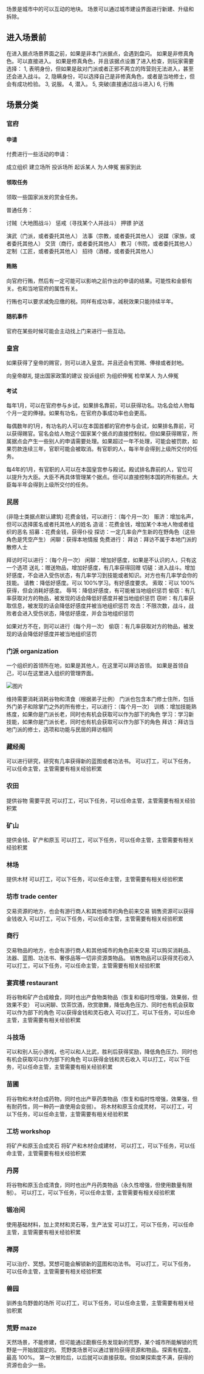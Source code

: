 场景是城市中的可以互动的地块。
场景可以通过城市建设界面进行新建、升级和拆除。

## 进入场景前

在进入据点场景界面之前，如果是非本门派据点，会遇到盘问。
如果是非修真角色。可以直接进入。
如果是修真角色，并且该据点设置了进入检查，则玩家需要选择：
1, 表明身份，但如果是敌对门派或者正邪不两立的阵营则无法进入，甚至还会进入战斗。
2, 隐瞒身份，可以选择自己是非修真角色，或者是当地修士，但会有成功检验。
3, 说服。
4, 潜入。
5, 突破(直接通过战斗进入)
6, 行贿

## 场景分类

### 官府

#### 申请

付费进行一些活动的申请：

成立组织
建立场所
投诉场所
起诉某人
为人伸冤
搬家到此

#### 领取任务

领取一些国家派发的赏金任务。

普通任务：

讨贼（大地图战斗）
惩戒（寻找某个人并战斗）
押镖
护送

演武（门派，或者委托其他人）
法事（宗教，或者委托其他人）
说媒（家族，或者委托其他人）
交货（商行，或者委托其他人）
教习（书院，或者委托其他人）
定制（工匠，或者委托其他人）
招待（酒楼，或者委托其他人）

#### 贿赂

向官府行贿，然后有一定可能可以影响之前作出的申请的结果。可能性和金额有关。也和当地官府的属性有关。

行贿也可以要求减免应缴的税。同样有成功率，减税效果只能持续半年。


#### 随机事件

官府在某些时候可能会主动找上门来进行一些互动。

### 皇宫

如果获得了皇帝的赐官，则可以进入皇宫。并且还会有赏赐、俸禄或者封地。

向皇帝献礼
提出国家政策的建议
投诉组织
为组织伸冤
检举某人
为人伸冤

#### 考试

每年1月，可以在官府参与乡试，如果排名靠前，可以获得功名。功名会给人物每个月一定的俸禄。如果有功名，在官府办事成功率也会更高。

每偶数年的1月，有功名的人可以在本国首都的官府参与会试，如果排名靠前，可以获得赐官。官名会给人物这个国家某个据点的直接控制权。但如果获得赐官，所属据点会产生一些别人的申请需要处理。如果超过一年不处理，可能会被罚款，如果罚款连续三年，官职可能会被取消。有官职的人，每半年会得到上级所交付的任务。

每4年的1月，有官职的人可以在本国皇宫参与殿试。殿试排名靠前的人，官位可以提升为大臣。大臣不再具体管理某个据点。但可以直接控制本国的所有据点。大臣每半年会得到上级所交付的任务。

### 民居

(非隐士类据点默认建筑)
花费金钱，可以进行：（每个月一次）
赈济：增加名声，但可以选择匿名或者托其他人的姓名
造谣：花费金钱，增加某个本地人物或者组织的恶名
招募：花费金钱，获得仆役
探访：一定几率会产生新的在野角色（这些角色是凭空产生）
闲聊：获得本地情报
免费进行：
拜访：拜访不属于本地门派的散修人士

拜访时可以进行：（每个月一次）
闲聊：增加好感度，如果是不认识的人，只有这一个选项
送礼：赠送物品，增加好感度，有几率获得回赠
切磋：进入战斗。增加好感度，不会进入受伤状态，有几率学习到技能或者知识。对方也有几率学会你的技能。
请教：降低好感度。可以 100%学习。有好感度要求。
索取：可以 100%获得，但会消耗好感度。
辱骂：降低好感度，有可能被当地组织惩罚
偷窃：有几率获取对方的物品，被发现的话会降低好感度并被当地组织惩罚
窃听：有几率获取信息，被发现的话会降低好感度并被当地组织惩罚
攻击：不限次数，战斗，战败者会进入受伤状态，降低好感度，并会当地组织惩罚

如果对方不在，则可以进行（每个月一次）
偷窃：有几率获取对方的物品，被发现的话会降低好感度并被当地组织惩罚

### 门派 organization

一个组织的首领所在地，如果是其他人，在这里可以拜访首领。
如果是首领自己，可以在这里进入组织的管理界面。

![图片](/api/project/8230101/files/26598627/imagePreview)

维持需要消耗消耗谷物和清食（根据弟子比例）
门派也包含本门修士住所，包括外门弟子和除掌门之外的所有修士，可以进行：（每个月一次）
训练：增加技能熟练度，如果你是门派长老，同时也有机会获取可以作为部下的角色
学习：学习新技能，如果你是门派长老，同时也有机会获取可以作为部下的角色
拜访：拜访当地门派的修士，选项和功能与民居的拜访相同

### 藏经阁

可以进行研究，研究有几率获得新的蓝图或者功法书。
可以打工，可以下任务，可以任命主管，主管需要有相关经验积累

### 农田

提供谷物
需要平民
可以打工，可以下任务，可以任命主管，主管需要有相关经验积累

### 矿山

提供金钱、矿产和原玉
可以打工，可以下任务，可以任命主管，主管需要有相关经验积累

### 林场

提供木材
可以打工，可以下任务，可以任命主管，主管需要有相关经验积累

### 坊市 trade center

交易资源的地方，也会有游行商人和其他城市的角色前来交易
销售资源可以获得金钱收入
可以打工，可以下任务，可以任命主管，主管需要有相关经验积累

### 商行

交易物品的地方，也会有游行商人和其他城市的角色前来交易
可以购买消耗品、法器、蓝图、功法书、奢侈品等一切非资源类物品。
销售物品可以获得灵石收入
可以打工，可以下任务，可以任命主管，主管需要有相关经验积累

### 宴宾楼 restaurant

将谷物和矿产合成粮食，同时也出产食物类物品（恢复和临时性增强，效果弱，但效果不变）
可以闲聊、饮茶饮酒，欣赏歌舞，降低角色压力、同时也有机会获取可以作为部下的角色
可以获得金钱和灵石收入
可以打工，可以下任务，可以任命主管，主管需要有相关经验积累

### 斗技场

可以和别人玩小游戏，也可以和人比武，胜利后获得奖励，降低角色压力、同时也有机会获取可以作为部下的角色
可以获得金钱和灵石收入
可以打工，可以下任务，可以任命主管，主管需要有相关经验积累

### 苗圃

将谷物和木材合成药物，同时也出产草药类物品（恢复和临时性增强，效果强，但有耐药性，同一种药一直使用会变弱）。
将木材和原玉合成灵材，
可以打工，可以下任务，可以任命主管，主管需要有相关经验积累

### 工坊 workshop

将矿产和原玉合成灵石
将矿产和木材合成建材，
可以打工，可以下任务，可以任命主管，主管需要有相关经验积累

### 丹房

将谷物和原玉合成清食，同时也出产丹药类物品（永久性增强，但使用数量有限制）。
可以打工，可以下任务，可以任命主管，主管需要有相关经验积累

### 锻冶间

使用基础材料，加上灵材和灵石等，生产法宝
可以打工，可以下任务，可以任命主管，主管需要有相关经验积累

### 禅房

可以治疗、冥想。冥想可能会解锁新的蓝图和功法书。
可以打工，可以下任务，可以任命主管，主管需要有相关经验积累

### 兽园

驯养虫鸟野兽的场所
可以打工，可以下任务，可以任命主管，主管需要有相关经验积累

### 荒野 maze

天然场景，不能修建，但可能通过勘察任务发现新的荒野，某个城市所能解锁的荒野是一开始就固定的。
荒野类场景可以通过冒险获得资源和物品。探索有程度。最高 100%。
第一次冒险后，以后就可以直接获取。但如果探索度不满，获得的资源也会少一些。
